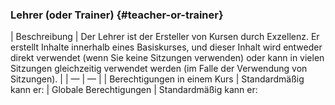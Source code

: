 
### Lehrer (oder Trainer) {#teacher-or-trainer}

| Beschreibung | Der Lehrer ist der Ersteller von Kursen durch Exzellenz. Er erstellt Inhalte innerhalb eines Basiskurses, und dieser Inhalt wird entweder direkt verwendet (wenn Sie keine Sitzungen verwenden) oder kann in vielen Sitzungen gleichzeitig verwendet werden (im Falle der Verwendung von Sitzungen). |
| — | — |
| Berechtigungen in einem Kurs | Standardmäßig kann er:
| Globale Berechtigungen | Standardmäßig kann er: